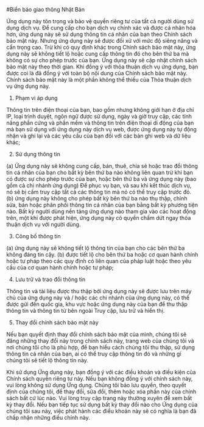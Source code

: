 #Biển báo giao thông Nhật Bản

Ứng dụng này tôn trọng và bảo vệ quyền riêng tư của tất cả người dùng sử dụng dịch vụ. Để cung cấp cho bạn dịch vụ chính xác và được cá nhân hóa hơn, ứng dụng này sẽ sử dụng thông tin cá nhân của bạn theo Chính sách bảo mật này. Nhưng ứng dụng này sẽ được đối xử với mức độ siêng năng và cẩn trọng cao. Trừ khi có quy định khác trong Chính sách bảo mật này, ứng dụng này sẽ không tiết lộ hoặc cung cấp thông tin đó cho bên thứ ba mà không có sự cho phép trước của bạn. Ứng dụng này sẽ cập nhật chính sách bảo mật này theo thời gian. Khi đồng ý với thỏa thuận dịch vụ ứng dụng, bạn được coi là đã đồng ý với toàn bộ nội dung của Chính sách bảo mật này. Chính sách bảo mật này là một phần không thể thiếu của Thỏa thuận dịch vụ ứng dụng này.

1. Phạm vi áp dụng

Thông tin trên điện thoại của bạn, bao gồm nhưng không giới hạn ở địa chỉ IP, loại trình duyệt, ngôn ngữ được sử dụng, ngày và giờ truy cập, các tính năng phần cứng và phần mềm và thông tin trên điện thoại di động của bạn mà bạn sử dụng với ứng dụng này dịch vụ web, được ứng dụng này tự động nhận và ghi lại và các yêu cầu của bạn đối với các bản ghi web và dữ liệu khác;

2. Sử dụng thông tin

(a) Ứng dụng này sẽ không cung cấp, bán, thuê, chia sẻ hoặc trao đổi thông tin cá nhân của bạn cho bất kỳ bên thứ ba nào không liên quan trừ khi bạn có được sự cho phép trước của bạn, hoặc bên thứ ba và ứng dụng này (bao gồm cả chi nhánh ứng dụng) Để phục vụ bạn, và sau khi kết thúc dịch vụ, nó sẽ bị cấm truy cập tất cả các thông tin mà nó có thể truy cập trước đó.
(b) ứng dụng này không cho phép bất kỳ bên thứ ba nào thu thập, chỉnh sửa, bán hoặc phân phối thông tin cá nhân của bạn bằng bất kỳ phương tiện nào. Bất kỳ người dùng nền tảng ứng dụng nào tham gia vào các hoạt động trên, một khi được phát hiện, ứng dụng này có quyền chấm dứt ngay thỏa thuận dịch vụ với người dùng.

3. Công bố thông tin

(a) ứng dụng này sẽ không tiết lộ thông tin của bạn cho các bên thứ ba không đáng tin cậy.
(b) được tiết lộ cho bên thứ ba hoặc cơ quan hành chính hoặc tư pháp theo các quy định có liên quan của pháp luật hoặc theo yêu cầu của cơ quan hành chính hoặc tư pháp;

4. Lưu trữ và trao đổi thông tin

Thông tin và tài liệu được thu thập bởi ứng dụng này sẽ được lưu trên máy chủ của ứng dụng này và / hoặc các chi nhánh của ứng dụng này, có thể được gửi đến quốc gia, khu vực hoặc ứng dụng này của bạn để thu thập thông tin và thông tin từ bên ngoài Truy cập, lưu trữ và hiển thị.

5. Thay đổi chính sách bảo mật này

Nếu bạn quyết định thay đổi chính sách bảo mật của mình, chúng tôi sẽ đăng những thay đổi này trong chính sách này, trang web của chúng tôi và nơi chúng tôi cho là phù hợp, để bạn hiểu cách chúng tôi thu thập, sử dụng thông tin cá nhân của bạn, ai có thể truy cập thông tin đó và những gì chúng tôi sẽ tiết lộ thông tin này.

Khi sử dụng Ứng dụng này, bạn đồng ý với các điều khoản và điều kiện của Chính sách quyền riêng tư này. Nếu bạn không đồng ý với chính sách này, vui lòng không sử dụng Ứng dụng. Chúng tôi bảo lưu quyền, theo quyết định của chúng tôi, để thay đổi, sửa đổi, thêm hoặc xóa phần này của chính sách bất cứ lúc nào. Vui lòng truy cập trang này thường xuyên để xem bất kỳ thay đổi. Nếu bạn tiếp tục sử dụng bất kỳ thay đổi nào cho Ứng dụng của chúng tôi sau này, việc phát hành các điều khoản này sẽ có nghĩa là bạn đã chấp nhận những điều chỉnh này.
